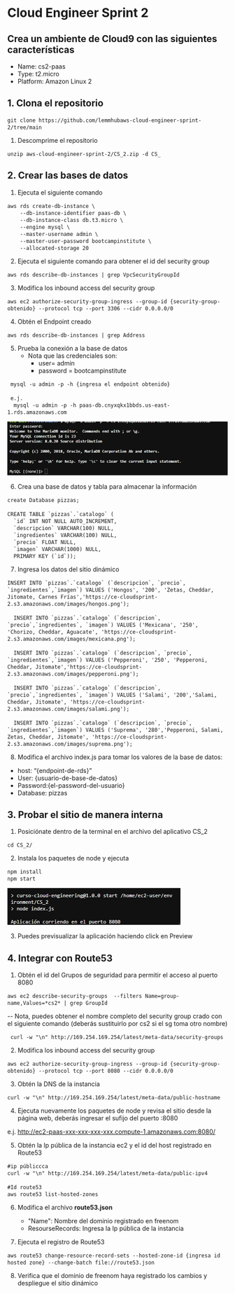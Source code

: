 # Cloud Engineer Sprint 2

## Crea un ambiente de Cloud9 con las siguientes características

- Name: cs2-paas
- Type: t2.micro
- Platform: Amazon Linux 2

## 1. Clona el repositorio

```
git clone https://github.com/lemmhubaws-cloud-engineer-sprint-2/tree/main
```

1.  Descomprime el repositorio

```
unzip aws-cloud-engineer-sprint-2/CS_2.zip -d CS_
```

## 2. Crear las bases de datos

1. Ejecuta el siguiente comando

```
aws rds create-db-instance \
    --db-instance-identifier paas-db \
    --db-instance-class db.t3.micro \
    --engine mysql \
    --master-username admin \
    --master-user-password bootcampinstitute \
    --allocated-storage 20
```

2. Ejecuta el siguiente comando para obtener el id del security group

```
aws rds describe-db-instances | grep VpcSecurityGroupId
```

3. Modifica los inbound access del security group

```
aws ec2 authorize-security-group-ingress --group-id {security-group-obtenido} --protocol tcp --port 3306 --cidr 0.0.0.0/0
```

4. Obtén el Endpoint creado

```
aws rds describe-db-instances | grep Address
```

5. Prueba la conexión a la base de datos
   - Nota que las credenciales son:
     - user= admin
     - password = bootcampinstitute

```
 mysql -u admin -p -h {ingresa el endpoint obtenido}

 e.j.
  mysql -u admin -p -h paas-db.cnyxqkx1bbds.us-east-1.rds.amazonaws.com
```

![Image 1](/mdpic/1.png)


6. Crea una base de datos y tabla para almacenar la información

```
create Database pizzas;

CREATE TABLE `pizzas`.`catalogo` (
  `id` INT NOT NULL AUTO_INCREMENT,
  `descripcion` VARCHAR(100) NULL,
  `ingredientes` VARCHAR(100) NULL,
  `precio` FLOAT NULL,
  `imagen` VARCHAR(1000) NULL,
  PRIMARY KEY (`id`));
```

7. Ingresa los datos del sitio dinámico

```
INSERT INTO `pizzas`.`catalogo` (`descripcion`, `precio`, `ingredientes`,`imagen`) VALUES ('Hongos', '200', 'Zetas, Cheddar, Jitomate, Carnes Frías','https://ce-cloudsprint-2.s3.amazonaws.com/images/hongos.png');

  INSERT INTO `pizzas`.`catalogo` (`descripcion`, `precio`,`ingredientes`, `imagen`) VALUES ('Mexicana', '250', 'Chorizo, Cheddar, Aguacate', 'https://ce-cloudsprint-2.s3.amazonaws.com/images/mexicana.png');

  INSERT INTO `pizzas`.`catalogo` (`descripcion`, `precio`, `ingredientes`,`imagen`) VALUES ('Pepperoni', '250', 'Pepperoni, Cheddar, Jitomate','https://ce-cloudsprint-2.s3.amazonaws.com/images/pepperoni.png');

  INSERT INTO `pizzas`.`catalogo` (`descripcion`, `precio`,`ingredientes`, `imagen`) VALUES ('Salami', '200','Salami, Cheddar, Jitomate', 'https://ce-cloudsprint-2.s3.amazonaws.com/images/salami.png');

  INSERT INTO `pizzas`.`catalogo` (`descripcion`, `precio`, `ingredientes`,`imagen`) VALUES ('Suprema', '280','Pepperoni, Salami, Zetas, Cheddar, Jitomate', 'https://ce-cloudsprint-2.s3.amazonaws.com/images/suprema.png');
```

8. Modifica el archivo index.js para tomar los valores de la base de datos:

- host: “{endpoint-de-rds}”
- User: {usuario-de-base-de-datos}
- Password:{el-password-del-usuario}
- Database: pizzas

## 3. Probar el sitio de manera interna

1. Posiciónate dentro de la terminal en el archivo del aplicativo CS_2

```
cd CS_2/
```

2. Instala los paquetes de node y ejecuta

```
npm install
npm start
```

![Image 2](/mdpic/2.png)

3. Puedes previsualizar la aplicación haciendo click en Preview

## 4. Integrar con Route53

1. Obtén el id del Grupos de seguridad para permitir el acceso al puerto 8080

```
aws ec2 describe-security-groups  --filters Name=group-name,Values=*cs2* | grep GroupId
```

-- Nota, puedes obtener el nombre completo del security group crado con el siguiente comando (deberás sustituirlo por cs2 si el sg toma otro nombre)

```
 curl -w "\n" http://169.254.169.254/latest/meta-data/security-groups
```

2.  Modifica los inbound access del security group

```
aws ec2 authorize-security-group-ingress --group-id {security-group-obtenido} --protocol tcp --port 8080 --cidr 0.0.0.0/0
```

3. Obtén la DNS de la instancia

```
curl -w "\n" http://169.254.169.254/latest/meta-data/public-hostname
```

4. Ejecuta nuevamente los paquetes de node y revisa el sitio desde la página web, deberás ingresar el sufijo del puerto :8080

e.j. http://ec2-paas-xxx-xxx-xxx-xxx.compute-1.amazonaws.com:8080/

5. Obtén la Ip pública de la instancia ec2 y el id del host registrado en Route53

```
#ip públiccca
curl -w "\n" http://169.254.169.254/latest/meta-data/public-ipv4

#Id route53
aws route53 list-hosted-zones
```

6. Modifica el archivo **route53.json**

   - "Name": Nombre del dominio registrado en freenom
   - ResourseRecords: Ingresa la Ip pública de la instancia

7. Ejecuta el registro de Route53

```
aws route53 change-resource-record-sets --hosted-zone-id {ingresa id  hosted zone} --change-batch file://route53.json
```

8. Verifica que el dominio de freenom haya registrado los cambios y  despliegue el sitio dinámico
